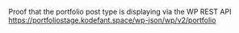 Proof that the portfolio post type is displaying via the WP REST API
https://portfoliostage.kodefant.space/wp-json/wp/v2/portfolio 
